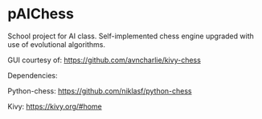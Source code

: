 # pAIChess
School project for AI class. Self-implemented chess engine upgraded with use of evolutional algorithms.

GUI courtesy of: https://github.com/avncharlie/kivy-chess

Dependencies:

Python-chess: https://github.com/niklasf/python-chess

Kivy: https://kivy.org/#home
